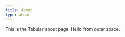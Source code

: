 ```yaml
---
title: About
type: about
---
```


This is the Tabular about page. Hello from outer space.

<tito-widget event="demo/exampleconf"></tito-widget>
